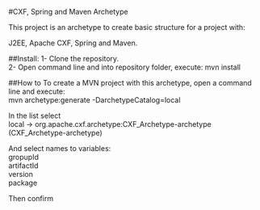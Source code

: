 #CXF, Spring and Maven Archetype


This project is an archetype to create basic structure for a project with:

J2EE, Apache CXF, Spring and Maven.

##Install:
1- Clone the repository.   
2- Open command line and into repository folder, execute: mvn install


##How to
To create a MVN project with this archetype, open a command line and execute:   
     mvn archetype:generate -DarchetypeCatalog=local

In the list select   
     local -> org.apache.cxf.archetype:CXF_Archetype-archetype (CXF_Archetype-archetype)

And select names to variables:   
     gropupId   
     artifactId   
     version   
     package   

Then confirm
